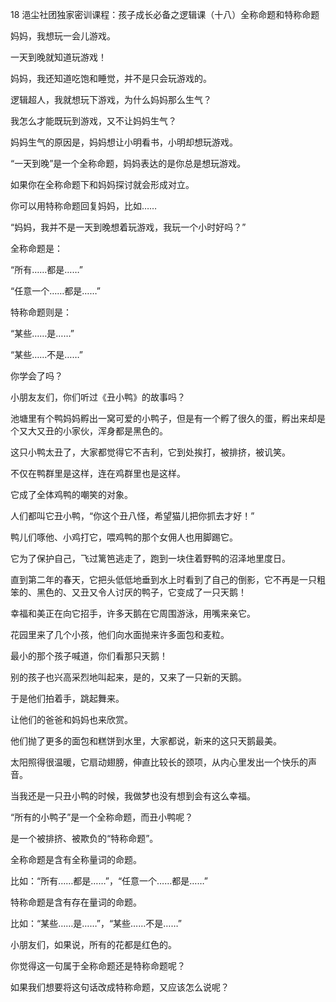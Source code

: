 18 浥尘社团独家密训课程：孩子成长必备之逻辑课（十八）全称命题和特称命题



妈妈，我想玩一会儿游戏。

一天到晚就知道玩游戏！



妈妈，我还知道吃饱和睡觉，并不是只会玩游戏的。

逻辑超人，我就想玩下游戏，为什么妈妈那么生气？

我怎么才能既玩到游戏，又不让妈妈生气？



妈妈生气的原因是，妈妈想让小明看书，小明却想玩游戏。

“一天到晚”是一个全称命题，妈妈表达的是你总是想玩游戏。

如果你在全称命题下和妈妈探讨就会形成对立。

你可以用特称命题回复妈妈，比如……



“妈妈，我并不是一天到晚想着玩游戏，我玩一个小时好吗？”

全称命题是：

“所有……都是……”

“任意一个……都是……”



特称命题则是：

“某些……是……”

“某些……不是……”

你学会了吗？



小朋友友们，你们听过《丑小鸭》的故事吗？

池塘里有个鸭妈妈孵出一窝可爱的小鸭子，但是有一个孵了很久的蛋，孵出来却是个又大又丑的小家伙，浑身都是黑色的。

这只小鸭太丑了，大家都觉得它不吉利，它到处挨打，被排挤，被讥笑。

不仅在鸭群里是这样，连在鸡群里也是这样。

它成了全体鸡鸭的嘲笑的对象。



人们都叫它丑小鸭，“你这个丑八怪，希望猫儿把你抓去才好！”

鸭儿们啄他、小鸡打它，喂鸡鸭的那个女佣人也用脚踢它。

它为了保护自己，飞过篱笆逃走了，跑到一块住着野鸭的沼泽地里度日。



直到第二年的春天，它把头低低地垂到水上时看到了自己的倒影，它不再是一只粗笨的、黑色的、又丑又令人讨厌的鸭子，它变成了一只天鹅！

幸福和美正在向它招手，许多天鹅在它周围游泳，用嘴来亲它。



花园里来了几个小孩，他们向水面抛来许多面包和麦粒。

最小的那个孩子喊道，你们看那只天鹅！

别的孩子也兴高采烈地叫起来，是的，又来了一只新的天鹅。

于是他们拍着手，跳起舞来。

让他们的爸爸和妈妈也来欣赏。

他们抛了更多的面包和糕饼到水里，大家都说，新来的这只天鹅最美。



太阳照得很温暖，它扇动翅膀，伸直比较长的颈项，从内心里发出一个快乐的声音。

当我还是一只丑小鸭的时候，我做梦也没有想到会有这么幸福。



“所有的小鸭子”是一个全称命题，而丑小鸭呢？

是一个被排挤、被欺负的“特称命题”。

全称命题是含有全称量词的命题。

比如：“所有……都是……”，“任意一个……都是……”

特称命题是含有存在量词的命题。

比如：“某些……是……”，“某些……不是……”



小朋友们，如果说，所有的花都是红色的。

你觉得这一句属于全称命题还是特称命题呢？

如果我们想要将这句话改成特称命题，又应该怎么说呢？

















